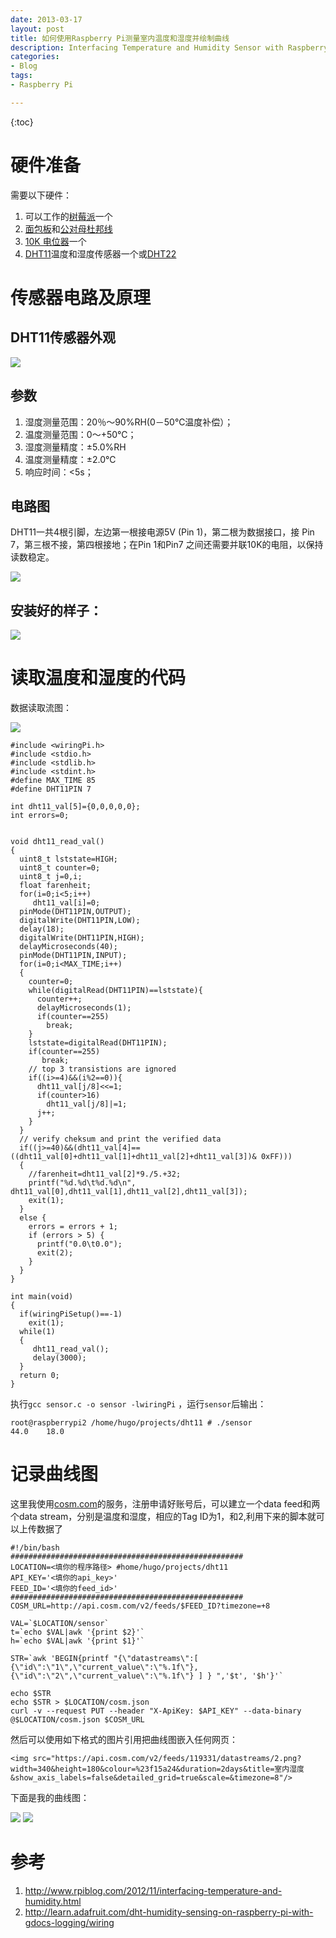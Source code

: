 ```yaml
---
date: 2013-03-17        
layout: post
title: 如何使用Raspberry Pi测量室内温度和湿度并绘制曲线
description: Interfacing Temperature and Humidity Sensor with Raspberry Pi
categories:
- Blog
tags:
- Raspberry Pi

---
```


{:toc}

# 硬件准备

需要以下硬件：

1. 可以工作的[树莓派](http://s.click.taobao.com/t?e=zGU34CA7K%2BPkqB07S4%2FK0CITy7klxxrJ35Nnc0iO6niAHo44Chb01aWIu4ho12MwdcCLV6ff8kJMg0iz0FTGXaJAqMvt94sTe0NIrCAdd8LW)一个
2. [面包板](http://list.tmall.com/search_product.htm?q=%C3%E6%B0%FC%B0%E5&type=p&style=&cat=all&ali_trackid=2:mm_12926928_3484851_11423971:1364041941_4k1_1171281511&upsid=8daf4a561f161cd669d949c6bf367733&clk1=8daf4a561f161cd669d949c6bf367733)和[公对母杜邦线](http://list.tmall.com//search_product.htm?q=%B6%C5%B0%EE%CF%DF&type=p&style=&cat=all)
3. [10K 电位器](http://list.tmall.com/search_product.htm?q=10K+%B5%E7%CE%BB%C6%F7&user_action=initiative&at_topsearch=1&sort=st&type=p&cat=&style=)一个
4. [DHT11](http://list.tmall.com//search_product.htm?q=DHT11&type=p&style=&cat=all)温度和湿度传感器一个或[DHT22](http://s.taobao.com/search?q=DHT22&keyword=&commend=all&ssid=s5-e&search_type=item&atype=&tracelog=&sourceId=tb.index&rt=1364041904459&source=haiwaigou&pid=mm_14507416_2297358_8935934&unid=)

# 传感器电路及原理

## DHT11传感器外观

<img src="http://learn.adafruit.com/system/products/images/000/000/386/medium225/dht11_MED.jpg?1342023044"/>

## 参数

1. 湿度测量范围：20％～90%RH(0－50℃温度补偿）；
2. 温度测量范围：0～+50℃；
3. 湿度测量精度：±5.0%RH
4. 温度测量精度：±2.0℃
5. 响应时间：<5s；


## 电路图

DHT11一共4根引脚，左边第一根接电源5V (Pin 1)，第二根为数据接口，接 Pin 7，第三根不接，第四根接地；在Pin 1和Pin7 之间还需要并联10K的电阻，以保持读数稳定。

<img src="http://learn.adafruit.com/system/assets/assets/000/001/860/original/dht11wiring.gif?1345831788"/>


## 安装好的样子：

<img src="http://ww3.sinaimg.cn/bmiddle/6bc40342jw1e2rx17tlckj.jpg"/>


# 读取温度和湿度的代码

数据读取流图：

<img src="http://1.bp.blogspot.com/-_sMwYSZMGLw/UJpY2RYIA9I/AAAAAAAAAS0/rJ9ZQwZ3IfM/s640/DHT11+timing+diagram.jpg"/>

```
#include <wiringPi.h>  
#include <stdio.h>  
#include <stdlib.h>  
#include <stdint.h>  
#define MAX_TIME 85  
#define DHT11PIN 7  

int dht11_val[5]={0,0,0,0,0};  
int errors=0;

  
void dht11_read_val()  
{  
  uint8_t lststate=HIGH;  
  uint8_t counter=0;  
  uint8_t j=0,i;  
  float farenheit;  
  for(i=0;i<5;i++)  
     dht11_val[i]=0;  
  pinMode(DHT11PIN,OUTPUT);  
  digitalWrite(DHT11PIN,LOW);  
  delay(18);  
  digitalWrite(DHT11PIN,HIGH);  
  delayMicroseconds(40);  
  pinMode(DHT11PIN,INPUT);  
  for(i=0;i<MAX_TIME;i++)  
  {  
    counter=0;  
    while(digitalRead(DHT11PIN)==lststate){  
      counter++;  
      delayMicroseconds(1);  
      if(counter==255)  
        break;  
    }  
    lststate=digitalRead(DHT11PIN);  
    if(counter==255)  
       break;  
    // top 3 transistions are ignored  
    if((i>=4)&&(i%2==0)){  
      dht11_val[j/8]<<=1;  
      if(counter>16)  
        dht11_val[j/8]|=1;  
      j++;  
    }  
  }  
  // verify cheksum and print the verified data  
  if((j>=40)&&(dht11_val[4]==((dht11_val[0]+dht11_val[1]+dht11_val[2]+dht11_val[3])& 0xFF)))  
  {  
    //farenheit=dht11_val[2]*9./5.+32;  
    printf("%d.%d\t%d.%d\n", dht11_val[0],dht11_val[1],dht11_val[2],dht11_val[3]);    
    exit(1);
  }  
  else { 
    errors = errors + 1;
    if (errors > 5) {
      printf("0.0\t0.0");
      exit(2);
    }
  }
}  
  
int main(void)  
{  
  if(wiringPiSetup()==-1)  
    exit(1);  
  while(1)  
  {  
     dht11_read_val();  
     delay(3000);  
  }  
  return 0;  
}  

```

执行`gcc sensor.c -o sensor -lwiringPi` ，运行`sensor`后输出：

```
root@raspberrypi2 /home/hugo/projects/dht11 # ./sensor 
44.0    18.0
```

# 记录曲线图
这里我使用[cosm.com](http://cosm.com/)的服务，注册申请好账号后，可以建立一个data feed和两个data stream，分别是温度和湿度，相应的Tag ID为1，和2,利用下来的脚本就可以上传数据了

```
#!/bin/bash
####################################################
LOCATION=<填你的程序路径> #home/hugo/projects/dht11
API_KEY='<填你的api_key>'
FEED_ID='<填你的feed_id>'
####################################################
COSM_URL=http://api.cosm.com/v2/feeds/$FEED_ID?timezone=+8

VAL=`$LOCATION/sensor`
t=`echo $VAL|awk '{print $2}'`
h=`echo $VAL|awk '{print $1}'`

STR=`awk 'BEGIN{printf "{\"datastreams\":[ {\"id\":\"1\",\"current_value\":\"%.1f\"}, {\"id\":\"2\",\"current_value\":\"%.1f\"} ] } ",'$t', '$h'}'`

echo $STR
echo $STR > $LOCATION/cosm.json
curl -v --request PUT --header "X-ApiKey: $API_KEY" --data-binary @$LOCATION/cosm.json $COSM_URL
```

然后可以使用如下格式的图片引用把曲线图嵌入任何网页：

```
<img src="https://api.cosm.com/v2/feeds/119331/datastreams/2.png?width=340&height=180&colour=%23f15a24&duration=2days&title=室内湿度&show_axis_labels=false&detailed_grid=true&scale=&timezone=8"/>

```

下面是我的曲线图：

<img src="https://api.cosm.com/v2/feeds/119331/datastreams/2.png?width=340&height=180&colour=%23f15a24&duration=2days&title=室内湿度&show_axis_labels=false&detailed_grid=true&scale=&timezone=8"/>

<img src="https://api.cosm.com/v2/feeds/119331/datastreams/1.png?width=340&height=180&colour=%23f15a24&duration=2days&title=室内温度&show_axis_labels=false&detailed_grid=true&scale=&timezone=8"/>

# 参考

1. http://www.rpiblog.com/2012/11/interfacing-temperature-and-humidity.html
2. http://learn.adafruit.com/dht-humidity-sensing-on-raspberry-pi-with-gdocs-logging/wiring 